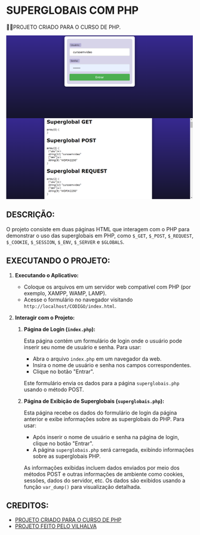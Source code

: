 # SUPERGLOBAIS COM PHP
👨‍🏫PROJETO CRIADO PARA O CURSO DE PHP.

<img src="./IMAGENS/FOTO_1.png" align="center" width="500"> <br>
<img src="./IMAGENS/FOTO_2.png" align="center" width="500"> <br>

## DESCRIÇÃO:
O projeto consiste em duas páginas HTML que interagem com o PHP para demonstrar o uso das superglobais em PHP, como `$_GET`, `$_POST`, `$_REQUEST`, `$_COOKIE`, `$_SESSION`, `$_ENV`, `$_SERVER` e `$GLOBALS`.

## EXECUTANDO O PROJETO:
1. **Executando o Aplicativo:**
   - Coloque os arquivos em um servidor web compatível com PHP (por exemplo, XAMPP, WAMP, LAMP).
   - Acesse o formulário no navegador visitando `http://localhost/CODIGO/index.html`.

2. **Interagir com o Projeto:**
   1. **Página de Login (`index.php`):**
   
      Esta página contém um formulário de login onde o usuário pode inserir seu nome de usuário e senha. Para usar:
      
      - Abra o arquivo `index.php` em um navegador da web.
      - Insira o nome de usuário e senha nos campos correspondentes.
      - Clique no botão "Entrar".
      
      Este formulário envia os dados para a página `superglobais.php` usando o método POST.

   2. **Página de Exibição de Superglobais (`superglobais.php`):**
      
      Esta página recebe os dados do formulário de login da página anterior e exibe informações sobre as superglobais do PHP. Para usar:
      
      - Após inserir o nome de usuário e senha na página de login, clique no botão "Entrar".
      - A página `superglobais.php` será carregada, exibindo informações sobre as superglobais PHP.
      
      As informações exibidas incluem dados enviados por meio dos métodos POST e outras informações de ambiente como cookies, sessões, dados do servidor, etc. Os dados são exibidos usando a função `var_dump()` para visualização detalhada.

## CREDITOS:
- [PROJETO CRIADO PARA O CURSO DE PHP](https://github.com/VILHALVA/CURSO-DE-PHP)
- [PROJETO FEITO PELO VILHALVA](https://github.com/VILHALVA)





